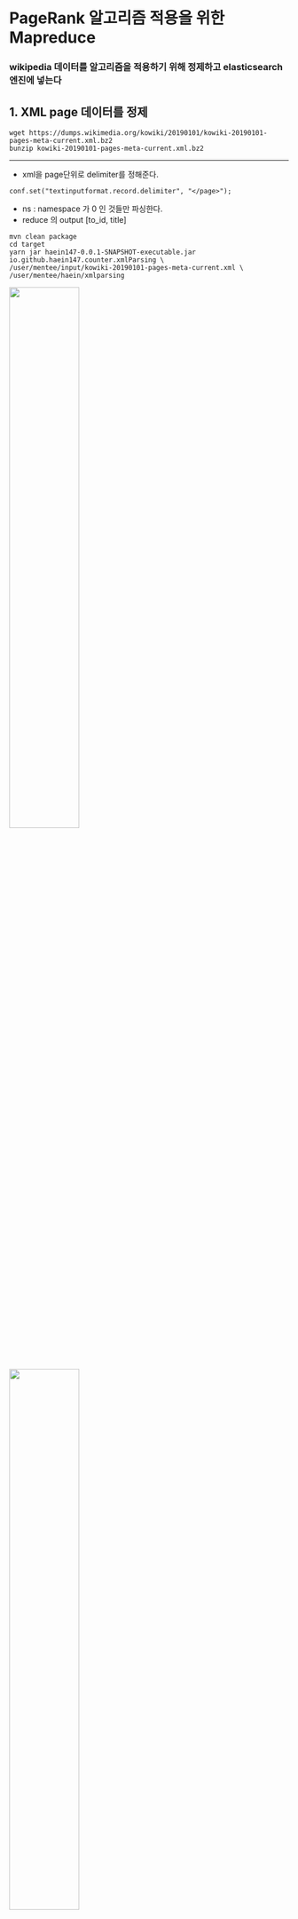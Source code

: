 

# PageRank 알고리즘 적용을 위한 Mapreduce

### wikipedia 데이터를 알고리즘을 적용하기 위해 정제하고 elasticsearch 엔진에 넣는다

## 1. XML page 데이터를 정제
```
wget https://dumps.wikimedia.org/kowiki/20190101/kowiki-20190101-pages-meta-current.xml.bz2
bunzip kowiki-20190101-pages-meta-current.xml.bz2
```
<hr />

- xml을 page단위로 delimiter를 정해준다.
```
conf.set("textinputformat.record.delimiter", "</page>");
```
- ns : namespace 가 0 인 것들만 파싱한다.
- reduce 의 output [to_id, title]

```
mvn clean package
cd target
yarn jar haein147-0.0.1-SNAPSHOT-executable.jar io.github.haein147.counter.xmlParsing \
/user/mentee/input/kowiki-20190101-pages-meta-current.xml \
/user/mentee/haein/xmlparsing
```

<div>
  <img width="50%" src="https://user-images.githubusercontent.com/43582223/52904613-bcb23680-3271-11e9-97c1-7cddf9faa6e0.png"></img>
 <img  width="50%" src="https://user-images.githubusercontent.com/43582223/52904938-06048500-3276-11e9-853c-57a1a2887339.png"></img>
</div>

<hr />


## 2. from_id와 to_id로 조인해주기 위해 정제
- from_id들이 있는 tsv파일을 dump 받는다.
- dump 받은 파일을 MYSQL에 넣는다.
- pl_id 와 pl_title, namepace 만 뽑아낸다.
- aws s3에 업로드
```
wget https://dumps.wikimedia.org/kowiki/20190101/kowiki-20190101-pagelinks.sql.gz
gunzip kowiki-20190101-pagelinks.sql.gz
mysql -uroot -pwikipedia WIKIPEDIA < kowiki-20190101-pagelinks.sql 
mysql -N -uroot -pwikipedia -e \
"SELECT pl_from, pl_title, pl_namespace FROM pagelinks;" WIKIPEDIA > pagelinks.tsv 
aws s3 cp pagelinks.tsv s3://encore-s3/
```

- tsv 파일의 title 앞에 namespace가 있는 것을 빼준다. 
- namespace 넘버 타이틀
```
yum install jq
curl https://dumps.wikimedia.org/kowiki/20190120/kowiki-20190120-siteinfo-namespaces.json.gz \
|zcat |jq -r '.query.namespaces | to_entries[] | .key +"\t"+ .value["*"]' 
```
<img src="https://user-images.githubusercontent.com/43582223/52904148-3bf03c00-326b-11e9-91c3-e5518777ec69.png" width="90%"></img>

```
yarn jar haein147-0.0.1-SNAPSHOT-executable.jar io.github.haein147.properties.setNameSpace \
/user/mentee/input/pagelinks.tsv \
/user/mentee/haein/setnamespce
```


## 3. redirect 되는 페이지들을 정제한다. 
- redirect.tsv dump를 받아 id를 키로 잡고 Join 해준다.
```
wget https://dumps.wikimedia.org/kowiki/20190101/kowiki-20190101-redirect.sql.gz
gunzip kowiki-20190101-redirect.sql.gz
```
- pagelinks.tsv와 함께 redirect.tsv도 namespace가 0인것만 가져온다.
```
yarn jar haein147-0.0.1-SNAPSHOT-executable.jar io.github.haein147.properties.setNameSpace \
/user/mentee/input/redirect.tsv \
/user/mentee/haein/setnamespce_redirect 
```
